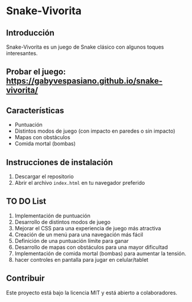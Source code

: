 # Snake-Vivorita

## Introducción

Snake-Vivorita es un juego de Snake clásico con algunos toques interesantes. 

## Probar el juego: https://gabyvespasiano.github.io/snake-vivorita/


## Características

- Puntuación
- Distintos modos de juego (con impacto en paredes o sin impacto)
- Mapas con obstáculos
- Comida mortal (bombas)

## Instrucciones de instalación

1. Descargar el repositorio
2. Abrir el archivo `index.html` en tu navegador preferido

## TO DO List

1. Implementación de puntuación
2. Desarrollo de distintos modos de juego
3. Mejorar el CSS para una experiencia de juego más atractiva
4. Creación de un menú para una navegación más fácil
5. Definición de una puntuación límite para ganar
6. Desarrollo de mapas con obstáculos para una mayor dificultad
7. Implementación de comida mortal (bombas) para aumentar la tensión.
8. hacer controles en pantalla para jugar en celular/tablet

## Contribuir
Este proyecto está bajo la licencia MIT y está abierto a colaboradores.
